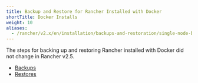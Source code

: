 ```yaml
---
title: Backup and Restore for Rancher Installed with Docker
shortTitle: Docker Installs
weight: 10
aliases:
  - /rancher/v2.x/en/installation/backups-and-restoration/single-node-backup-and-restoration/
---
```


The steps for backing up and restoring Rancher installed with Docker did not change in Rancher v2.5.

- [Backups](./docker-backups)
- [Restores](./docker-restores)